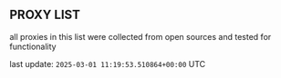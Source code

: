 ## PROXY LIST

all proxies in this list were collected from open sources and tested for functionality

last update: `2025-03-01 11:19:53.510864+00:00` UTC